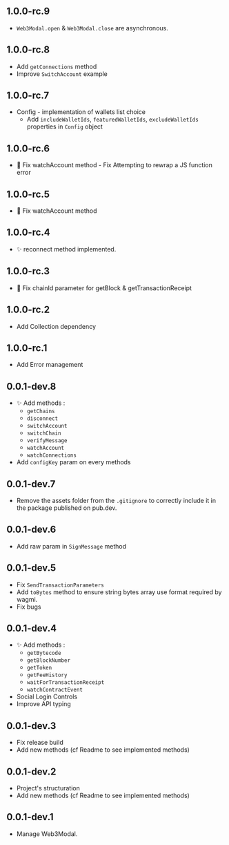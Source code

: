 ## 1.0.0-rc.9
* `Web3Modal.open` & `Web3Modal.close` are asynchronous.

## 1.0.0-rc.8
* Add `getConnections` method
* Improve `SwitchAccount` example

## 1.0.0-rc.7
* Config - implementation of wallets list choice
  * Add `includeWalletIds`, `featuredWalletIds`, `excludeWalletIds` properties in `Config` object

## 1.0.0-rc.6
* 🐛 Fix watchAccount method - Fix Attempting to rewrap a JS function error

## 1.0.0-rc.5
* 🐛 Fix watchAccount method

## 1.0.0-rc.4
* ✨ reconnect method implemented.

## 1.0.0-rc.3
* 🐛 Fix chainId parameter for getBlock & getTransactionReceipt

## 1.0.0-rc.2
* Add Collection dependency

## 1.0.0-rc.1
* Add Error management

## 0.0.1-dev.8
* ✨ Add methods :
  * `getChains`
  * `disconnect`
  * `switchAccount`
  * `switchChain`
  * `verifyMessage`
  * `watchAccount`
  * `watchConnections`
* Add `configKey` param on every methods

## 0.0.1-dev.7
* Remove the assets folder from the `.gitignore` to correctly include it in the package published on pub.dev.

## 0.0.1-dev.6
* Add raw param in `SignMessage` method

## 0.0.1-dev.5

* Fix `SendTransactionParameters`
* Add `toBytes` method to ensure string bytes array use format required by wagmi.
* Fix bugs

## 0.0.1-dev.4

* ✨ Add methods :
  * `getBytecode`
  * `getBlockNumber` 
  * `getToken`
  * `getFeeHistory`
  * `waitForTransactionReceipt`
  * `watchContractEvent`
* Social Login Controls
* Improve API typing


## 0.0.1-dev.3

* Fix release build
* Add new methods (cf Readme to see implemented methods)

## 0.0.1-dev.2

* Project's structuration
* Add new methods (cf Readme to see implemented methods)

## 0.0.1-dev.1

* Manage Web3Modal.